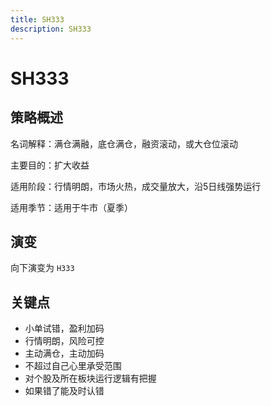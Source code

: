 ```yaml
---
title: SH333
description: SH333
---
```


# SH333

## 策略概述

名词解释：满仓满融，底仓满仓，融资滚动，或大仓位滚动

主要目的：扩大收益

适用阶段：行情明朗，市场火热，成交量放大，沿5日线强势运行

适用季节：适用于牛市（夏季）

## 演变

向下演变为 `H333`

## 关键点

* 小单试错，盈利加码
* 行情明朗，风险可控
* 主动满仓，主动加码
* 不超过自己心里承受范围
* 对个股及所在板块运行逻辑有把握
* 如果错了能及时认错
